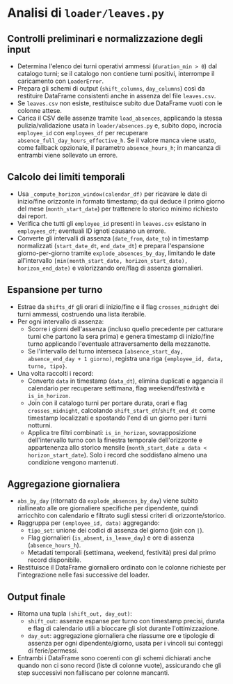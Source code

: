 # Analisi di `loader/leaves.py`

## Controlli preliminari e normalizzazione degli input
- Determina l'elenco dei turni operativi ammessi (`duration_min > 0`) dal catalogo turni; se il catalogo non contiene turni positivi, interrompe il caricamento con `LoaderError`.
- Prepara gli schemi di output (`shift_columns`, `day_columns`) così da restituire DataFrame consistenti anche in assenza del file `leaves.csv`.
- Se `leaves.csv` non esiste, restituisce subito due DataFrame vuoti con le colonne attese.
- Carica il CSV delle assenze tramite `load_absences`, applicando la stessa pulizia/validazione usata in `loader/absences.py` e, subito dopo, incrocia `employee_id` con `employees_df` per recuperare `absence_full_day_hours_effective_h`. Se il valore manca viene usato, come fallback opzionale, il parametro `absence_hours_h`; in mancanza di entrambi viene sollevato un errore.

## Calcolo dei limiti temporali
- Usa `_compute_horizon_window(calendar_df)` per ricavare le date di inizio/fine orizzonte in formato timestamp; da qui deduce il primo giorno del mese (`month_start_date`) per trattenere lo storico minimo richiesto dai report.
- Verifica che tutti gli `employee_id` presenti in `leaves.csv` esistano in `employees_df`; eventuali ID ignoti causano un errore.
- Converte gli intervalli di assenza (`date_from`, `date_to`) in timestamp normalizzati (`start_date_dt`, `end_date_dt`) e prepara l'espansione giorno-per-giorno tramite `explode_absences_by_day`, limitando le date all'intervallo `[min(month_start_date, horizon_start_date), horizon_end_date)` e valorizzando ore/flag di assenza giornalieri.

## Espansione per turno
- Estrae da `shifts_df` gli orari di inizio/fine e il flag `crosses_midnight` dei turni ammessi, costruendo una lista iterabile.
- Per ogni intervallo di assenza:
  - Scorre i giorni dell'assenza (incluso quello precedente per catturare turni che partono la sera prima) e genera timestamp di inizio/fine turno applicando l'eventuale attraversamento della mezzanotte.
  - Se l'intervallo del turno interseca `[absence_start_day, absence_end_day + 1 giorno)`, registra una riga `{employee_id, data, turno, tipo}`.
- Una volta raccolti i record:
  - Converte `data` in timestamp (`data_dt`), elimina duplicati e aggancia il calendario per recuperare settimana, flag weekend/festività e `is_in_horizon`.
  - Join con il catalogo turni per portare durata, orari e flag `crosses_midnight`, calcolando `shift_start_dt`/`shift_end_dt` come timestamp localizzati e spostando l'end di un giorno per i turni notturni.
  - Applica tre filtri combinati: `is_in_horizon`, sovrapposizione dell'intervallo turno con la finestra temporale dell'orizzonte e appartenenza allo storico mensile (`month_start_date ≤ data < horizon_start_date`). Solo i record che soddisfano almeno una condizione vengono mantenuti.

## Aggregazione giornaliera
- `abs_by_day` (ritornato da `explode_absences_by_day`) viene subito riallineato alle ore giornaliere specifiche per dipendente, quindi arricchito con calendario e filtrato sugli stessi criteri di orizzonte/storico.
- Raggruppa per `(employee_id, data)` aggregando:
  - `tipo_set`: unione dei codici di assenza del giorno (join con `|`).
  - Flag giornalieri (`is_absent`, `is_leave_day`) e ore di assenza (`absence_hours_h`).
  - Metadati temporali (settimana, weekend, festività) presi dal primo record disponibile.
- Restituisce il DataFrame giornaliero ordinato con le colonne richieste per l'integrazione nelle fasi successive del loader.

## Output finale
- Ritorna una tupla `(shift_out, day_out)`:
  - `shift_out`: assenze espanse per turno con timestamp precisi, durata e flag di calendario utili a bloccare gli slot durante l'ottimizzazione.
  - `day_out`: aggregazione giornaliera che riassume ore e tipologie di assenza per ogni dipendente/giorno, usata per i vincoli sui conteggi di ferie/permessi.
- Entrambi i DataFrame sono coerenti con gli schemi dichiarati anche quando non ci sono record (liste di colonne vuote), assicurando che gli step successivi non falliscano per colonne mancanti.
